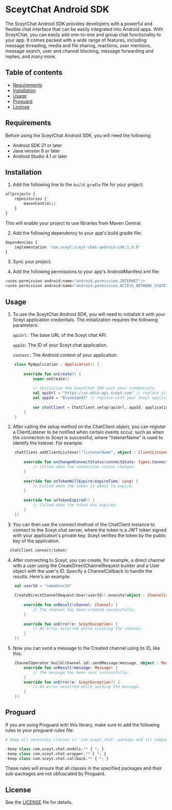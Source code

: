 # SceytChat Android SDK

The SceytChat Android SDK provides developers with a powerful and flexible chat interface that can be easily integrated into Android apps. With SceytChat, you can easily add one-to-one and group chat functionality to your app. It comes packed with a wide range of features, including message threading, media and file sharing, reactions, user mentions, message search, user and channel blocking, message forwarding and replies, and many more.

## Table of contents

* [Requirements](#requirements)
* [Installation](#installation)
* [Usage](#usage)
* [Proguard](#proguard)
* [License](#license)

## Requirements

Before using the SceytChat Android SDK, you will need the following:

- Android SDK 21 or later
- Java version 8 or later
- Android Studio 4.1 or later

## Installation

1. Add the following line to the `build.gradle` file for your project:

```scss
allprojects {
    repositories {
        mavenCentral()
    }
}
```
This will enable your project to use libraries from Maven Central.

2. Add the following dependency to your app's build.gradle file:

```python
dependencies {
    implementation 'com.sceyt:sceyt-chat-android-sdk:1.0.0'
}
```

3. Sync your project.

4. Add the following permissions to your app's AndroidManifest.xml file:

```php
<uses-permission android:name="android.permission.INTERNET"/>
<uses-permission android:name="android.permission.ACCESS_NETWORK_STATE"/>
```

## Usage

1. To use the SceytChat Android SDK, you will need to initialize it with your Sceyt application credentials. The initialization requires the following parameters:

    `apiUrl:` The base URL of the Sceyt chat API.

    `appId:` The ID of your Sceyt chat application.

    `context:` The Android context of your application.

```kotlin
    class MyApplication : Application() {
    
        override fun onCreate() {
            super.onCreate()
    
            // Initialize the SceytChat SDK with your credentials
            val apiUrl = "https://us-ohio-api.sceyt.com" // replace with your Sceyt application API URL
            val appId = "8lwox2ge93" // replace with your Sceyt application ID
    
            var chatClient = ChatClient.setup(apiUrl, appId, applicationContext)
        }
    }
```
2. After calling the setup method on the ChatClient object, you can register a ClientListener to be notified when certain events occur,
   such as when the connection to Sceyt is successful, 
   where "listenerName" is used to identify the listener.
   For example:

```kotlin
    chatClient.addClientListener("listenerName", object : ClientListener {
    
        override fun onChangedConnectStatus(connectState: Types.ConnectState, status: Status) {
            // Called when the connection status changes.
        }
    
        override fun onTokenWillExpire(expireTime: Long) {
            // Called when the token is about to expire.
        }
    
        override fun onTokenExpired() {
            // Called when the token has expired.
        }
    })
```
3. You can then use the connect method of the ChatClient instance to connect to the Sceyt chat server, where the token is a JWT token
   signed with your application's private key. Sceyt verifies the token by the public key of the application.

```kotlin
  chatClient.connect(token)
```

4. After connecting to Sceyt, you can create, for example,
   a direct channel with a user using the CreateDirectChannelRequest builder and a User object with the user's ID.
   Specify a ChannelCallback to handle the results. Here's an example:

```kotlin    
    val userId = "someUserId"
    
    CreateDirectChannelRequest(User(userId)).execute(object : ChannelCallback {
    
        override fun onResult(channel: Channel) {
            // The channel has been created successfully.
        }
    
        override fun onError(e: SceytException) {
            // An error occurred while creating the channel.
        }
    })
```

5. Now you can send a message to the Created channel using its ID, like this:

```kotlin
    ChannelOperator.build(channel.id).sendMessage(message, object : MessageCallback {
        override fun onResult(message: Message) {
            // The message has been sent successfully.
        }
        override fun onError(e: SceytException?) {
            // An error occurred while sending the message.
        }
    })
```

## Proguard

If you are using Proguard with this library, make sure to add the following rules to your proguard-rules file:

```python
# Keep all necessary classes in 'com.sceyt.chat' package and its subpackages

-keep class com.sceyt.chat.models.** { *; }
-keep class com.sceyt.chat.wrapper.** { *; }
-keep class com.sceyt.chat.callback.** { *; }
```

These rules will ensure that all classes in the specified packages and their sub-packages are not obfuscated by Proguard.


## License

See the [LICENSE](LICENSE) file for details.
